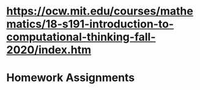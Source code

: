 # https://ocw.mit.edu/courses/mathematics/18-s191-introduction-to-computational-thinking-fall-2020/index.htm
# Homework Assignments
